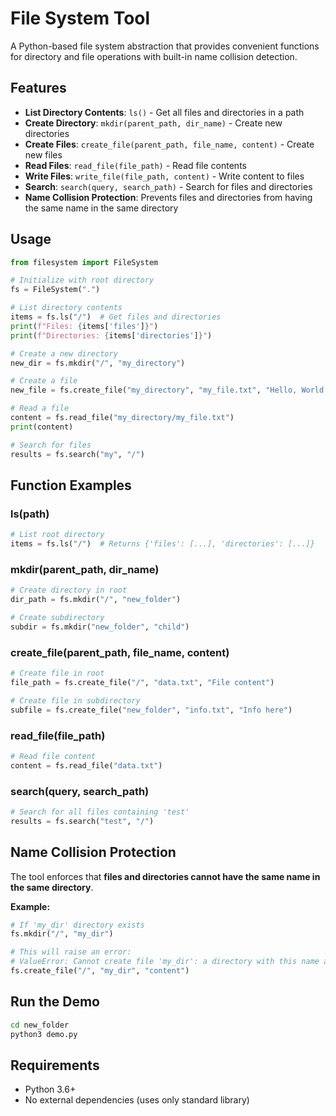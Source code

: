 # File System Tool

A Python-based file system abstraction that provides convenient functions for directory and file operations with built-in name collision detection.

## Features

- **List Directory Contents**: `ls()` - Get all files and directories in a path
- **Create Directory**: `mkdir(parent_path, dir_name)` - Create new directories
- **Create Files**: `create_file(parent_path, file_name, content)` - Create new files
- **Read Files**: `read_file(file_path)` - Read file contents
- **Write Files**: `write_file(file_path, content)` - Write content to files
- **Search**: `search(query, search_path)` - Search for files and directories
- **Name Collision Protection**: Prevents files and directories from having the same name in the same directory

## Usage

```python
from filesystem import FileSystem

# Initialize with root directory
fs = FileSystem(".")

# List directory contents
items = fs.ls("/")  # Get files and directories
print(f"Files: {items['files']}")
print(f"Directories: {items['directories']}")

# Create a new directory
new_dir = fs.mkdir("/", "my_directory")

# Create a file
new_file = fs.create_file("my_directory", "my_file.txt", "Hello, World!")

# Read a file
content = fs.read_file("my_directory/my_file.txt")
print(content)

# Search for files
results = fs.search("my", "/")
```

## Function Examples

### ls(path)
```python
# List root directory
items = fs.ls("/")  # Returns {'files': [...], 'directories': [...]}
```

### mkdir(parent_path, dir_name)
```python
# Create directory in root
dir_path = fs.mkdir("/", "new_folder")

# Create subdirectory
subdir = fs.mkdir("new_folder", "child")
```

### create_file(parent_path, file_name, content)
```python
# Create file in root
file_path = fs.create_file("/", "data.txt", "File content")

# Create file in subdirectory
subfile = fs.create_file("new_folder", "info.txt", "Info here")
```

### read_file(file_path)
```python
# Read file content
content = fs.read_file("data.txt")
```

### search(query, search_path)
```python
# Search for all files containing 'test'
results = fs.search("test", "/")
```

## Name Collision Protection

The tool enforces that **files and directories cannot have the same name in the same directory**.

**Example:**
```python
# If 'my_dir' directory exists
fs.mkdir("/", "my_dir")

# This will raise an error:
# ValueError: Cannot create file 'my_dir': a directory with this name already exists
fs.create_file("/", "my_dir", "content")
```

## Run the Demo

```bash
cd new_folder
python3 demo.py
```

## Requirements

- Python 3.6+
- No external dependencies (uses only standard library)


